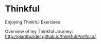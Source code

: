 Thinkful
========

Enjoying Thinkful Exercises

Overview of my Thinkful Journey: http://plantbuilder.github.io/thinkful/Portfolio/
